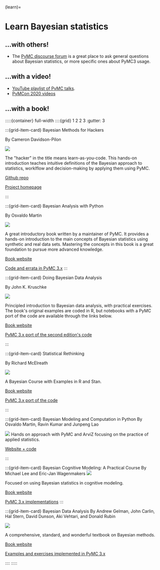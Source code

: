 (learn)=
# Learn Bayesian statistics

## ...with others!
* The [PyMC discourse forum](https://discourse.pymc.io) is a great place to ask general questions about Bayesian statistics, or more specific ones about PyMC3 usage.

## ...with a video!
* [YouTube playlist of PyMC talks](https://www.youtube.com/playlist?list=PL1Ma_1DBbE82OVW8Fz_6Ts1oOeyOAiovy).
* [PyMCon 2020 videos](https://www.youtube.com/playlist?list=PLD1x-BW9UdeG68AQj6rDRfGiFFrpZ3cgu)

## ...with a book!

:::::{container} full-width
::::{grid} 1 2 2 3
:gutter: 3

:::{grid-item-card} Bayesian Methods for Hackers

By Cameron Davidson-Pilon

<img src="https://camo.githubusercontent.com/4a0aca82ca82efab71747d00db30f3a68de98e82/687474703a2f2f692e696d6775722e636f6d2f36444b596250622e706e673f31">

The "hacker" in the title  means learn-as-you-code. This hands-on introduction teaches intuitive definitions of the Bayesian approach to statistics, worklflow and decision-making by applying them using PyMC.

[Github repo](https://github.com/CamDavidsonPilon/Probabilistic-Programming-and-Bayesian-Methods-for-Hackers)

[Project homepage](http://camdavidsonpilon.github.io/Probabilistic-Programming-and-Bayesian-Methods-for-Hackers/)

:::

:::{grid-item-card} Bayesian Analysis with Python

By Osvaldo Martin

<img src="https://raw.githubusercontent.com/aloctavodia/BAP/master/Cover.png">

A great introductory book written by a maintainer of PyMC. It provides a hands-on introduction to the main concepts of Bayesian statistics using synthetic and real data sets. Mastering the concepts in this book is a great foundation to pursue more advanced knowledge.

[Book website](https://www.packtpub.com/big-data-and-business-intelligence/bayesian-analysis-python-second-edition)

[Code and errata in PyMC 3.x](https://github.com/aloctavodia/BAP)
:::

:::{grid-item-card} Doing Bayesian Data Analysis

By John K. Kruschke

<img src="https://jkkweb.sitehost.iu.edu/DoingBayesianDataAnalysis/DBDA2Ecover.png">

Principled introduction to Bayesian data analysis, with practical exercises. The book's original examples are coded in R, but notebooks with a PyMC port of the code are available through the links below.

[Book website](https://sites.google.com/site/doingbayesiandataanalysis/home)

[PyMC 3.x port of the second edition's code](https://github.com/JWarmenhoven/DBDA-python)

:::

:::{grid-item-card} Statistical Rethinking

By Richard McElreath

<img src="http://xcelab.net/rm/wp-content/uploads/2012/01/9781482253443-191x300.jpg">

A Bayesian Course with Examples in R and Stan.

[Book website](http://xcelab.net/rm/statistical-rethinking/)

[PyMC 3.x port of the code](https://github.com/pymc-devs/resources/tree/master/Rethinking)

:::

:::{grid-item-card} Bayesian Modeling and Computation in Python
By Osvaldo Martin, Ravin Kumar and Junpeng Lao

<img src="https://bayesiancomputationbook.com/_images/Cover.jpg"/>
Hands on approach with PyMC and ArviZ focusing on the practice of applied statistics.

[Website + code](https://bayesiancomputationbook.com/welcome.html)

:::

:::{grid-item-card} Bayesian Cognitive Modeling: A Practical Course
By Michael Lee and Eric-Jan Wagenmakers
<img src="https://images-na.ssl-images-amazon.com/images/I/51K33XI2I8L._SX330_BO1,204,203,200_.jpg">

Focused on using Bayesian statistics in cognitive modeling.

[Book website](https://bayesmodels.com/)

[PyMC 3.x implementations](https://github.com/pymc-devs/resources/tree/master/BCM)
:::

:::{grid-item-card} Bayesian Data Analysis
By Andrew Gelman, John Carlin, Hal Stern, David Dunson, Aki Vehtari, and Donald Rubin

<img src="http://www.stat.columbia.edu/~gelman/book/bda_cover.png"/>

A comprehensive, standard, and wonderful textbook on Bayesian methods.

[Book website](https://www.stat.columbia.edu/~gelman/book/)

[Examples and exercises implemented in PyMC 3.x](https://github.com/pymc-devs/resources/tree/master/BDA3)

::::
:::::
